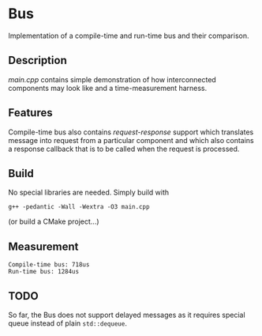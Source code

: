 # Bus

Implementation of a compile-time and run-time bus and their comparison.

## Description

_main.cpp_ contains simple demonstration of how interconnected components may look like and a time-measurement harness.

## Features

Compile-time bus also contains _request-response_ support which translates message into request from a particular component and which also contains a response callback that is to be called when the request is processed.

## Build

No special libraries are needed. Simply build with

```
g++ -pedantic -Wall -Wextra -O3 main.cpp
```

(or build a CMake project...)

## Measurement

```
Compile-time bus: 718us
Run-time bus: 1284us
```

## TODO

So far, the Bus does not support delayed messages as it requires special queue instead of plain `std::dequeue`.
